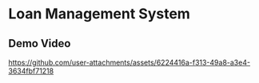 # Loan Management System

## Demo Video

https://github.com/user-attachments/assets/6224416a-f313-49a8-a3e4-3634fbf71218
